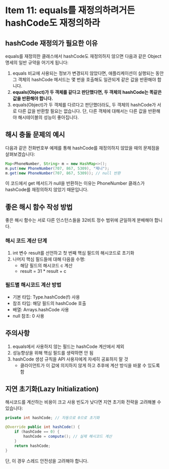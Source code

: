 # Item 11: equals를 재정의하려거든 hashCode도 재정의하라

## hashCode 재정의가 필요한 이유

equals를 재정의한 클래스에서 hashCode도 재정의하지 않으면 다음과 같은 Object 명세의 일반 규약을 어기게 됩니다:

1. equals 비교에 사용되는 정보가 변경되지 않았다면, 애플리케이션이 실행되는 동안 그 객체의 hashCode 메서드는 몇 번을 호출해도 일관되게 같은 값을 반환해야 합니다.
2. **equals(Object)가 두 객체를 같다고 판단했다면, 두 객체의 hashCode는 똑같은 값을 반환해야 합니다.**
3. equals(Object)가 두 객체를 다르다고 판단했더라도, 두 객체의 hashCode가 서로 다른 값을 반환할 필요는 없습니다. 단, 다른 객체에 대해서는 다른 값을 반환해야 해시테이블의 성능이 좋아집니다.

## 해시 충돌 문제의 예시

다음과 같은 전화번호부 예제를 통해 hashCode를 재정의하지 않았을 때의 문제점을 살펴보겠습니다:

```java
Map<PhoneNumber, String> m = new HashMap<>();
m.put(new PhoneNumber(707, 867, 5309), "제니");
m.get(new PhoneNumber(707, 867, 5309)); // null 반환
```

이 코드에서 get 메서드가 null을 반환하는 이유는 PhoneNumber 클래스가 hashCode를 재정의하지 않았기 때문입니다.

## 좋은 해시 함수 작성 방법

좋은 해시 함수는 서로 다른 인스턴스들을 32비트 정수 범위에 균일하게 분배해야 합니다.

### 해시 코드 계산 단계

1. int 변수 result를 선언하고 첫 번째 핵심 필드의 해시코드로 초기화
2. 나머지 핵심 필드들에 대해 다음을 수행:
   - 해당 필드의 해시코드 c 계산
   - result = 31 * result + c

### 필드별 해시코드 계산 방법

- 기본 타입: Type.hashCode(f) 사용
- 참조 타입: 해당 필드의 hashCode 호출
- 배열: Arrays.hashCode 사용
- null 참조: 0 사용

## 주의사항

1. equals에서 사용하지 않는 필드는 hashCode 계산에서 제외
2. 성능향상을 위해 핵심 필드를 생략하면 안 됨
3. hashCode 생성 규칙을 API 사용자에게 자세히 공표하지 말 것
   - 클라이언트가 이 값에 의지하지 않게 하고 추후에 계산 방식을 바꿀 수 있도록 함

## 지연 초기화(Lazy Initialization)

해시코드를 계산하는 비용이 크고 사용 빈도가 낮다면 지연 초기화 전략을 고려해볼 수 있습니다:

```java
private int hashCode; // 자동으로 0으로 초기화

@Override public int hashCode() {
    if (hashCode == 0) {
        hashCode = compute(); // 실제 해시코드 계산
    }
    return hashCode;
}
```

단, 이 경우 스레드 안전성을 고려해야 합니다.